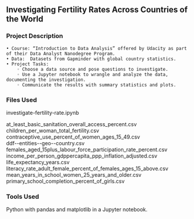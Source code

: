 ## Investigating Fertility Rates Across Countries of the World

### Project Description


    • Course: “Introduction to Data Analysis” offered by Udacity as part of their Data Analyst Nanodegree Program.
    • Data:  Datasets from Gapminder with global country statistics.
    • Project Tasks:
        ◦ Choose a data source and pose questions to investigate.
        ◦ Use a Jupyter notebook to wrangle and analyze the data, documenting the investigation.
        ◦ Communicate the results with summary statistics and plots.

### Files Used

investigate-fertility-rate.ipynb  

at_least_basic_sanitation_overall_access_percent.csv   
children_per_woman_total_fertility.csv   
contraceptive_use_percent_of_women_ages_15_49.csv  
ddf--entities--geo--country.csv  
females_aged_15plus_labour_force_participation_rate_percent.csv   
income_per_person_gdppercapita_ppp_inflation_adjusted.csv  
life_expectancy_years.csv  
literacy_rate_adult_female_percent_of_females_ages_15_above.csv   
mean_years_in_school_women_25_years_and_older.csv   
primary_school_completion_percent_of_girls.csv   


### Tools Used

Python with pandas and matplotlib in a Jupyter notebook.